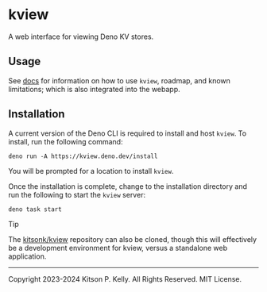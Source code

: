 # kview

A web interface for viewing Deno KV stores.

## Usage

See [docs](./docs/index.md) for information on how to use `kview`, roadmap, and
known limitations; which is also integrated into the webapp.

## Installation

A current version of the Deno CLI is required to install and host `kview`. To
install, run the following command:

```
deno run -A https://kview.deno.dev/install
```

You will be prompted for a location to install `kview`.

Once the installation is complete, change to the installation directory and run
the following to start the `kview` server:

```
deno task start
```

> [!TIP]
> The [kitsonk/kview](https://github.com/kitsonk/kview) repository can also be
> cloned, though this will effectively be a development environment for kview,
> versus a standalone web application.

---

Copyright 2023-2024 Kitson P. Kelly. All Rights Reserved. MIT License.
